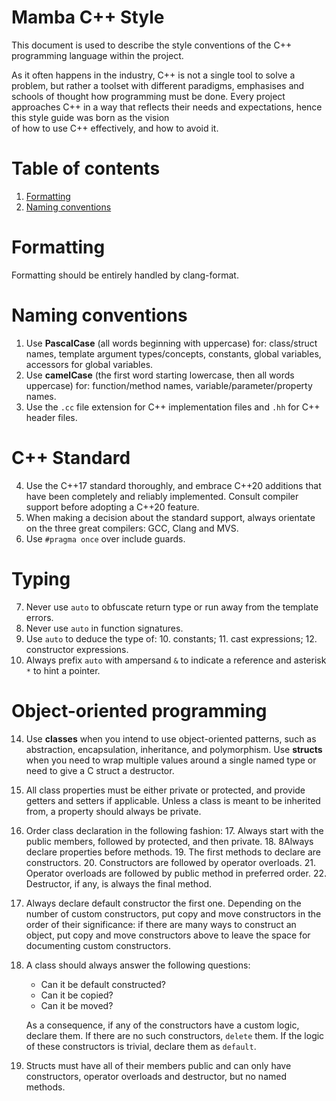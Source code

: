 # Mamba C++ Style
This document is used to describe the style conventions of the C++
programming language within the project.    

As it often happens in the industry, C++ is not a single tool to
solve a problem, but rather a toolset with different paradigms,
emphasises and schools of thought how programming must be done. 
Every project approaches C++ in a way that reflects their needs 
and expectations, hence this style guide was born as the vision  
of how to use C++ effectively, and how to avoid it. 

# Table of contents
1. [Formatting](#formatting)
2. [Naming conventions](#naming-conventions)


# Formatting
Formatting should be entirely handled by clang-format.

# Naming conventions
1. Use **PascalCase** (all words beginning with uppercase) for: 
   class/struct names, template argument types/concepts, constants,
   global variables, accessors for global variables.
2. Use **camelCase** (the first word starting lowercase, then all words
   uppercase) for: function/method names, variable/parameter/property
   names.
3. Use the `.cc` file extension for C++ implementation files and `.hh` for 
   C++ header files. 

# C++ Standard
4. Use the C++17 standard thoroughly, and embrace C++20 additions that have
   been completely and reliably implemented. Consult compiler support before
   adopting a C++20 feature.
5. When making a decision about the standard support, always orientate on the 
   three great compilers: GCC, Clang and MVS.
6. Use `#pragma once` over include guards.

# Typing
7. Never use `auto` to obfuscate return type or run away from the template errors.
8. Never use `auto` in function signatures.
9. Use `auto` to deduce the type of:
   10. constants;
   11. cast expressions;
   12. constructor expressions.
13. Always prefix `auto` with ampersand `&` to indicate a reference and asterisk `*` 
    to hint a pointer.
# Object-oriented programming
14. Use **classes** when you intend to use object-oriented patterns, such
   as abstraction, encapsulation, inheritance, and polymorphism. Use 
   **structs** when you need to wrap multiple values around a single 
   named type or need to give a C struct a destructor.
15. All class properties must be either private or protected, and provide
   getters and setters if applicable. Unless a class is meant to be inherited
   from, a property should always be private.
15. Order class declaration in the following fashion:
    17. Always start with the public members, followed by protected, and then private. 
    18. 8Always declare properties before methods. 
    19. The first methods to declare are constructors. 
    20. Constructors are followed by operator overloads. 
    21. Operator overloads are followed by public method in preferred order. 
    22. Destructor, if any, is always the final method.
23. Always declare default constructor the first one. Depending on the number of
    custom constructors, put copy and move constructors in the order of their 
    significance: if there are many ways to construct an object, put copy and 
    move constructors above to leave the space for documenting custom constructors. 
24. A class should always answer the following questions:
    * Can it be default constructed?
    * Can it be copied?
    * Can it be moved? 
    
    As a consequence, if any of the constructors have a custom logic, declare them.
    If there are no such constructors, `delete` them. If the logic of these constructors
    is trivial, declare them as `default`. 
25. Structs must have all of their members public and can only have constructors, 
    operator overloads and destructor, but no named methods.